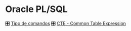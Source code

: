 # Oracle PL/SQL

🎛️ [Tipo de comandos](Tipos-comandos.md)
🎛️ [CTE - Common Table Expression](Cte.md)